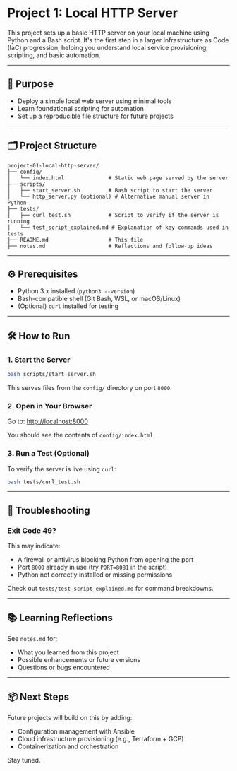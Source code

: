 # Project 1: Local HTTP Server

This project sets up a basic HTTP server on your local machine using Python and a Bash script. It's the first step in a larger Infrastructure as Code (IaC) progression, helping you understand local service provisioning, scripting, and basic automation.

---

## 🚀 Purpose

- Deploy a simple local web server using minimal tools
- Learn foundational scripting for automation
- Set up a reproducible file structure for future projects

---

## 🗂️ Project Structure

```plaintext
project-01-local-http-server/
├── config/
│   └── index.html              # Static web page served by the server
├── scripts/
│   ├── start_server.sh         # Bash script to start the server
│   └── http_server.py (optional) # Alternative manual server in Python
├── tests/
│   ├── curl_test.sh            # Script to verify if the server is running
│   └── test_script_explained.md # Explanation of key commands used in tests
├── README.md                   # This file
├── notes.md                    # Reflections and follow-up ideas
```

---

## ⚙️ Prerequisites

- Python 3.x installed (`python3 --version`)
- Bash-compatible shell (Git Bash, WSL, or macOS/Linux)
- (Optional) `curl` installed for testing

---

## 🛠️ How to Run

### 1. Start the Server

```bash
bash scripts/start_server.sh
```

This serves files from the `config/` directory on port `8000`.

### 2. Open in Your Browser

Go to: [http://localhost:8000](http://localhost:8000)

You should see the contents of `config/index.html`.

### 3. Run a Test (Optional)

To verify the server is live using `curl`:

```bash
bash tests/curl_test.sh
```

---

## 🧪 Troubleshooting

### Exit Code 49?

This may indicate:
- A firewall or antivirus blocking Python from opening the port
- Port `8000` already in use (try `PORT=8081` in the script)
- Python not correctly installed or missing permissions

Check out `tests/test_script_explained.md` for command breakdowns.

---

## 📚 Learning Reflections

See `notes.md` for:
- What you learned from this project
- Possible enhancements or future versions
- Questions or bugs encountered

---

## 📦 Next Steps

Future projects will build on this by adding:
- Configuration management with Ansible
- Cloud infrastructure provisioning (e.g., Terraform + GCP)
- Containerization and orchestration

Stay tuned.
